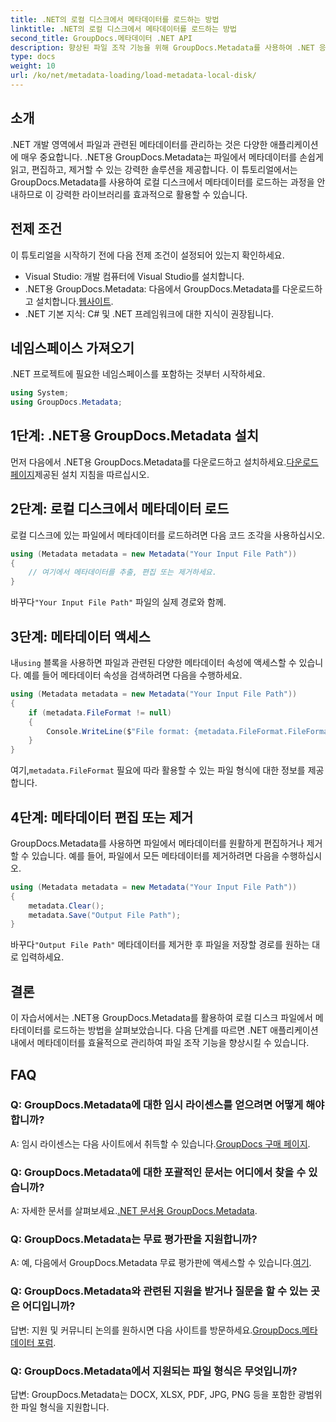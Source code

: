 ```yaml
---
title: .NET의 로컬 디스크에서 메타데이터를 로드하는 방법
linktitle: .NET의 로컬 디스크에서 메타데이터를 로드하는 방법
second_title: GroupDocs.메타데이터 .NET API
description: 향상된 파일 조작 기능을 위해 GroupDocs.Metadata를 사용하여 .NET 응용 프로그램의 파일 메타데이터를 쉽게 관리합니다.
type: docs
weight: 10
url: /ko/net/metadata-loading/load-metadata-local-disk/
---
```

## 소개
.NET 개발 영역에서 파일과 관련된 메타데이터를 관리하는 것은 다양한 애플리케이션에 매우 중요합니다. .NET용 GroupDocs.Metadata는 파일에서 메타데이터를 손쉽게 읽고, 편집하고, 제거할 수 있는 강력한 솔루션을 제공합니다. 이 튜토리얼에서는 GroupDocs.Metadata를 사용하여 로컬 디스크에서 메타데이터를 로드하는 과정을 안내하므로 이 강력한 라이브러리를 효과적으로 활용할 수 있습니다.
## 전제 조건
이 튜토리얼을 시작하기 전에 다음 전제 조건이 설정되어 있는지 확인하세요.
- Visual Studio: 개발 컴퓨터에 Visual Studio를 설치합니다.
-  .NET용 GroupDocs.Metadata: 다음에서 GroupDocs.Metadata를 다운로드하고 설치합니다.[웹사이트](https://releases.groupdocs.com/metadata/net/).
- .NET 기본 지식: C# 및 .NET 프레임워크에 대한 지식이 권장됩니다.

## 네임스페이스 가져오기
.NET 프로젝트에 필요한 네임스페이스를 포함하는 것부터 시작하세요.
```csharp
using System;
using GroupDocs.Metadata;
```
## 1단계: .NET용 GroupDocs.Metadata 설치
 먼저 다음에서 .NET용 GroupDocs.Metadata를 다운로드하고 설치하세요.[다운로드 페이지](https://releases.groupdocs.com/metadata/net/)제공된 설치 지침을 따르십시오.
## 2단계: 로컬 디스크에서 메타데이터 로드
로컬 디스크에 있는 파일에서 메타데이터를 로드하려면 다음 코드 조각을 사용하십시오.
```csharp
using (Metadata metadata = new Metadata("Your Input File Path"))
{
    // 여기에서 메타데이터를 추출, 편집 또는 제거하세요.
}
```
 바꾸다`"Your Input File Path"` 파일의 실제 경로와 함께.
## 3단계: 메타데이터 액세스
 내`using` 블록을 사용하면 파일과 관련된 다양한 메타데이터 속성에 액세스할 수 있습니다. 예를 들어 메타데이터 속성을 검색하려면 다음을 수행하세요.
```csharp
using (Metadata metadata = new Metadata("Your Input File Path"))
{
    if (metadata.FileFormat != null)
    {
        Console.WriteLine($"File format: {metadata.FileFormat.FileFormatType}");
    }
}
```
 여기,`metadata.FileFormat` 필요에 따라 활용할 수 있는 파일 형식에 대한 정보를 제공합니다.
## 4단계: 메타데이터 편집 또는 제거
GroupDocs.Metadata를 사용하면 파일에서 메타데이터를 원활하게 편집하거나 제거할 수 있습니다. 예를 들어, 파일에서 모든 메타데이터를 제거하려면 다음을 수행하십시오.
```csharp
using (Metadata metadata = new Metadata("Your Input File Path"))
{
    metadata.Clear();
    metadata.Save("Output File Path");
}
```
 바꾸다`"Output File Path"` 메타데이터를 제거한 후 파일을 저장할 경로를 원하는 대로 입력하세요.

## 결론
이 자습서에서는 .NET용 GroupDocs.Metadata를 활용하여 로컬 디스크 파일에서 메타데이터를 로드하는 방법을 살펴보았습니다. 다음 단계를 따르면 .NET 애플리케이션 내에서 메타데이터를 효율적으로 관리하여 파일 조작 기능을 향상시킬 수 있습니다.

## FAQ
### Q: GroupDocs.Metadata에 대한 임시 라이센스를 얻으려면 어떻게 해야 합니까?
 A: 임시 라이센스는 다음 사이트에서 취득할 수 있습니다.[GroupDocs 구매 페이지](https://purchase.groupdocs.com/temporary-license/).
### Q: GroupDocs.Metadata에 대한 포괄적인 문서는 어디에서 찾을 수 있습니까?
 A: 자세한 문서를 살펴보세요.[.NET 문서용 GroupDocs.Metadata](https://reference.groupdocs.com/metadata/net/).
### Q: GroupDocs.Metadata는 무료 평가판을 지원합니까?
 A: 예, 다음에서 GroupDocs.Metadata 무료 평가판에 액세스할 수 있습니다.[여기](https://releases.groupdocs.com/).
### Q: GroupDocs.Metadata와 관련된 지원을 받거나 질문을 할 수 있는 곳은 어디입니까?
 답변: 지원 및 커뮤니티 논의를 원하시면 다음 사이트를 방문하세요.[GroupDocs.메타데이터 포럼](https://forum.groupdocs.com/c/metadata/14).
### Q: GroupDocs.Metadata에서 지원되는 파일 형식은 무엇입니까?
답변: GroupDocs.Metadata는 DOCX, XLSX, PDF, JPG, PNG 등을 포함한 광범위한 파일 형식을 지원합니다.